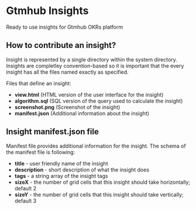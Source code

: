 # Gtmhub Insights

Ready to use insights for Gtmhub OKRs platform

## How to contribute an insight?

Insight is represented by a single directory within the system directory. Insights are completley convention-based so it is important that the every insight has all the files named exactly as specified.

Files that define an insight:
* **view.html** (HTML version of the user interface for the insight)
* **algorithm.sql** (SQL version of the query used to calculate the insight)
* **screenshot.png** (Screenshot of the insight)
* **manifest.json** (Additional information about the insight)

## Insight manifest.json file

Manifest file provides additional information for the insight. The schema of the manifest file is following:

* **title** - user friendly name of the insight
* **description** - short description of what the insight does
* **tags** - a string array of the insight tags
* **sizeX** - the number of grid cells that this insight should take horizontally; default 2
* **sizeY** - the number of grid cells that this insight should take vertically; default 3
